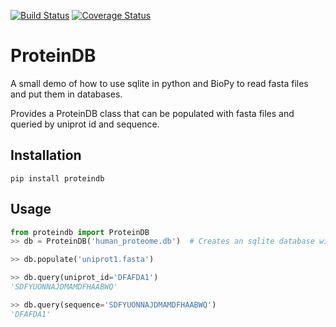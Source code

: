 [![Build Status](https://travis-ci.org/nickdelgrosso/mini_proteindb.svg?branch=master)](https://travis-ci.org/nickdelgrosso/mini_proteindb)
[![Coverage Status](https://coveralls.io/repos/github/nickdelgrosso/mini_proteindb/badge.svg?branch=master)](https://coveralls.io/github/nickdelgrosso/mini_proteindb?branch=master)

# ProteinDB

A small demo of how to use sqlite in python and BioPy to read fasta files and put them in databases.  

Provides a ProteinDB class that can be populated with fasta files and queried by uniprot id and sequence.

## Installation
```
pip install proteindb
```

## Usage

```python
from proteindb import ProteinDB
>> db = ProteinDB('human_proteome.db')  # Creates an sqlite database with that filename.

>> db.populate('uniprot1.fasta')

>> db.query(uniprot_id='DFAFDA1')
'SDFYUONNAJDMAMDFHAABWQ'

>> db.query(sequence='SDFYUONNAJDMAMDFHAABWQ')
'DFAFDA1'
```  
